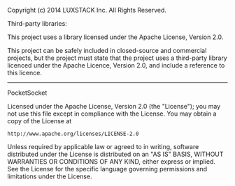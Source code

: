 Copyright (c) 2014 LUXSTACK Inc. All Rights Reserved.


Third-party libraries:

This project uses a library licensed under the Apache License, Version 2.0.

This project can be safely included in closed-source and commercial projects, but the project must state that the project uses a third-party library licenced under the Apache Licence, Version 2.0, and include a reference to this licence.

---

PocketSocket

Licensed under the Apache License, Version 2.0 (the "License");
you may not use this file except in compliance with the License.
You may obtain a copy of the License at

    http://www.apache.org/licenses/LICENSE-2.0

Unless required by applicable law or agreed to in writing, software
distributed under the License is distributed on an "AS IS" BASIS,
WITHOUT WARRANTIES OR CONDITIONS OF ANY KIND, either express or implied.
See the License for the specific language governing permissions and
limitations under the License.
